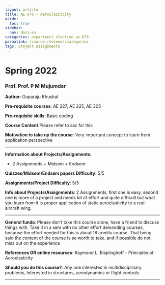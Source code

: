 ```yaml
---
layout: article
title: AE 678 - AeroElasitcity
aside:
  toc: true
sidebar:
  nav: docs-en
categories: department_elective ae-678
permalink: /course_reviews/:categories
tags: project assignments
---
```


# Spring 2022
### Prof. Prof. P M Mujumdar
**Author**: Goparaju Khushal

**Pre-requisite courses**: AE 227, AE 225, AE 305

**Pre-requisite skills**: Basic coding

**Course Content**:Please refer to asc for this

**Motivation to take up the course**: Very important concept to learn from application perspective

---

**Information about Projects/Assignments**:
- 2 Assignments + Midsem + Endsem

**Quizzes/Midsem/Endsem papers Difficulty**: 5/5


**Assignments/Project Difficulty**: 5/5

**Info about Projects/Assignments**:
2 Assignments, first one is easy, second one is more of a project and needs lot of effort and quite difficult but what you learn from it is proper application of static aeroelasticity to a real aircraft wing.

---

**General funda**: Please don't take this course alone, have a friend to discuss things with. Take it in a sem with no other effort demanding courses, because the effort  needed for this is about 18 credits course. That being said the content of the course is so worth to take, and if possible do not miss out on the experience 

**References OR online resources**:
Raymond L. Bisplinghoff - Principles of Aeroelasticity

**Should you do this course?**: 
Any one interested in multidisciplinary problems, Interested in structures, aerodynamics or flight controls

---

